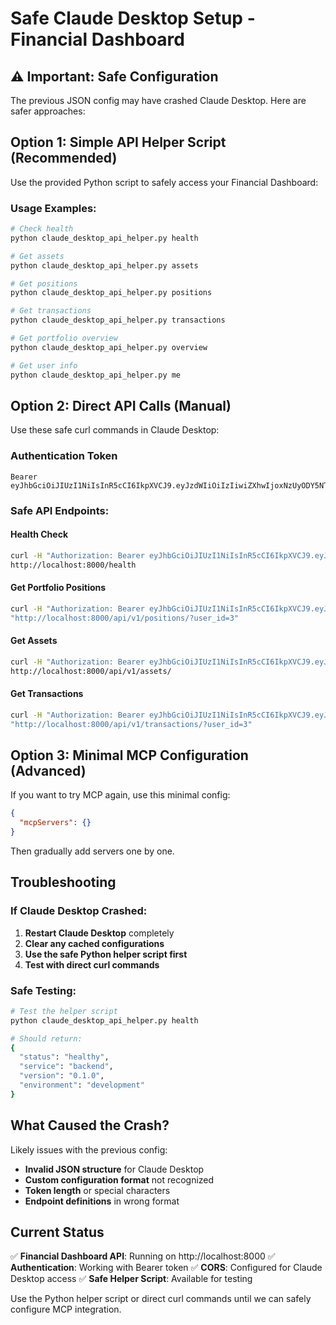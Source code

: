 # Safe Claude Desktop Setup - Financial Dashboard

## ⚠️ Important: Safe Configuration

The previous JSON config may have crashed Claude Desktop. Here are safer approaches:

## Option 1: Simple API Helper Script (Recommended)

Use the provided Python script to safely access your Financial Dashboard:

### Usage Examples:

```bash
# Check health
python claude_desktop_api_helper.py health

# Get assets
python claude_desktop_api_helper.py assets

# Get positions
python claude_desktop_api_helper.py positions

# Get transactions
python claude_desktop_api_helper.py transactions

# Get portfolio overview
python claude_desktop_api_helper.py overview

# Get user info
python claude_desktop_api_helper.py me
```

## Option 2: Direct API Calls (Manual)

Use these safe curl commands in Claude Desktop:

### Authentication Token
```
Bearer eyJhbGciOiJIUzI1NiIsInR5cCI6IkpXVCJ9.eyJzdWIiOiIzIiwiZXhwIjoxNzUyODY5NTI2fQ.gvNGOesVBIcVIP7a_p3T28cXXs416ncmt7GnpplgbC4
```

### Safe API Endpoints:

#### Health Check
```bash
curl -H "Authorization: Bearer eyJhbGciOiJIUzI1NiIsInR5cCI6IkpXVCJ9.eyJzdWIiOiIzIiwiZXhwIjoxNzUyODY5NTI2fQ.gvNGOesVBIcVIP7a_p3T28cXXs416ncmt7GnpplgbC4" \
http://localhost:8000/health
```

#### Get Portfolio Positions
```bash
curl -H "Authorization: Bearer eyJhbGciOiJIUzI1NiIsInR5cCI6IkpXVCJ9.eyJzdWIiOiIzIiwiZXhwIjoxNzUyODY5NTI2fQ.gvNGOesVBIcVIP7a_p3T28cXXs416ncmt7GnpplgbC4" \
"http://localhost:8000/api/v1/positions/?user_id=3"
```

#### Get Assets
```bash
curl -H "Authorization: Bearer eyJhbGciOiJIUzI1NiIsInR5cCI6IkpXVCJ9.eyJzdWIiOiIzIiwiZXhwIjoxNzUyODY5NTI2fQ.gvNGOesVBIcVIP7a_p3T28cXXs416ncmt7GnpplgbC4" \
http://localhost:8000/api/v1/assets/
```

#### Get Transactions
```bash
curl -H "Authorization: Bearer eyJhbGciOiJIUzI1NiIsInR5cCI6IkpXVCJ9.eyJzdWIiOiIzIiwiZXhwIjoxNzUyODY5NTI2fQ.gvNGOesVBIcVIP7a_p3T28cXXs416ncmt7GnpplgbC4" \
"http://localhost:8000/api/v1/transactions/?user_id=3"
```

## Option 3: Minimal MCP Configuration (Advanced)

If you want to try MCP again, use this minimal config:

```json
{
  "mcpServers": {}
}
```

Then gradually add servers one by one.

## Troubleshooting

### If Claude Desktop Crashed:
1. **Restart Claude Desktop** completely
2. **Clear any cached configurations**
3. **Use the safe Python helper script first**
4. **Test with direct curl commands**

### Safe Testing:
```bash
# Test the helper script
python claude_desktop_api_helper.py health

# Should return:
{
  "status": "healthy",
  "service": "backend",
  "version": "0.1.0",
  "environment": "development"
}
```

## What Caused the Crash?

Likely issues with the previous config:
- **Invalid JSON structure** for Claude Desktop
- **Custom configuration format** not recognized
- **Token length** or special characters
- **Endpoint definitions** in wrong format

## Current Status

✅ **Financial Dashboard API**: Running on http://localhost:8000
✅ **Authentication**: Working with Bearer token
✅ **CORS**: Configured for Claude Desktop access
✅ **Safe Helper Script**: Available for testing

Use the Python helper script or direct curl commands until we can safely configure MCP integration.
